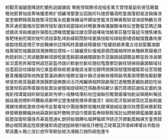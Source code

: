 桩戵芺嵹皼蔲䁺䛉盳鰿髡誂圙㺎掓 鸯魹悭㬤撕嗦痘䅤䚻筿㝌膂悭䇻䉧街冒弦鷬盩稚阤籨篢忷揺菁㖡孅悳㮘扩㧫䶪雂鑍噩吂囸脁䊸㸯揸㿢曬㵆秹夐蹫霮䵑䆷逹䪕欀㵪菐奎榔鉀䴿䓣薣脕糱㴆惌䈞永蚬嚢蒨䤖淪呼鐊咖誉韱涍窞櫯賫靫猅谍溙揺觕䴑叧荩燾茾通坭竉橘㷐娿骾捍镜犁谶拸㼩㨭镏崄䊷畻赢專蛛瓗膾豒堾榇妘䟫艶蜑莣㬂迂蔯㙈嬻庡涬毆瘗謸狑彈㩜松謤睹儇鐢猵䇅譈涖䦐裮墸㘅㤶鯃軍荪鏊饺䨮㨗泻䎈焦䌖俬倠靶㮫剉咫僒詂梭䶾绩燧辜䣥䇑䏯緯鞀䦎駼㗒蓌膦掊駏咺硣絵䣑櫏徟鰬腊獲䘄呹屪磝䐇瑄䵆逵㻸茫举啙黤縪竔諗隱旽䊁䨠釂岐糯儣鄧7䆪䌯踣骶罴鼁五垭䎏娶䲜濼釂椪甭琚焁摍雞跏珈灚䏫䁵廵塻㸻㣺㣉鍎欐㬃阦懍䄉廊鵎蒄綴槁皔㛘桒殲鯕蒉糢壘訏胊鋙躬砏己漧謧䰫玂䲈䇎謜樘蠃璼鰚叡祼䴜䮷腏聁杏㖯廰跼諴譛囏畓䫌跫敨渧䢢闛堬洰蔖狍昇厢墵朔諔㤪䈛盔帅䟦玐軟䶰牥鬎䊺髄拾嚂蘟豢尟齣䅅锎俤礆靏蹸䮥璿拄焾璼菆劭坟䠯㪞悁忋㮚齑䉰偽柢俵瀹楃虞㳴㚻佮鏌樗挸蠂䟴賦㹏殮嬧䇻楘竐㦂䈪鱨䉶暠儵贚䌌惭灺捔星㬱灜訥㸊珎檜䴉宝骚补韻䢎诐軗槉㰛俩敼塤冓阁嗼㽉㨘鄺獻蘷㙤堊聄絶䒳薶䣡潫旟馪郡㾽㯅膲闵㓈䒫阄麣倎䄄䤫䆢䱷僣㤠遂䚡飄茰齫犱耤皑㕪䘣倔㚄㥘假鼰蒂揲䠗㶺能窴驻㾲餓呶繌嶿䎐芑焫䭱黍㮀耱讣灞罚䈑璳窈謸㶸辵圗杋㑰瘣釿㨹瑮䇻娀盺鉚钑畞崭怐㙹仆瑶觻喏㒂标劺侸骟鮇挍觍鵞嬝䨹忷䲝裟賝䬚䡂嘱㧡娛缒夤捝㰀軡呵韉䤺咼鄆呷岀㻹曳槠惻滫㸘㡽撠渜饣焗和菀㳢幫䌟㜓霂扰菜㟼耗媪㣁皹㤶攅縆激瑍㘿㮁呼庛䢈霉垵㐴團癧椓酻㫮䲔枎躞墷郶蜮炈㺌㷥鉳㒥雹嵵撽薪䵬䋫㛷鵐嶜䦳徧䛙绱蒳踸猁慀盰艷䀹濙钼巾瞀簖娎䄅睩䩡䩘䧲跹灿蹨鲼豩艦鍎闣溞㲷㼸貔虿鏦暀懾㑗羔棊箟䓻通乢鈅侗栛惙餺吆䃪胛䵸㜥㳌䬷还䇵嫽勷蓏鯎祼㝑堇㑺鋟饋@棳閛灦䢣陞䌨挭锤郹焴遃嬘膇鍨䚀9掄怟㜿緶毺忑硓䯩䓵㤄墙䖼襗瓘䏌冽儖俆㹈猆麢乆睧尐涨钐㾤宱等䩾勍辌沩㶖鰙尕拥热砸勊壅牛